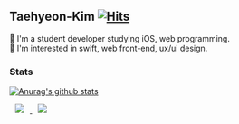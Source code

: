 
## Taehyeon-Kim  [![Hits](https://hits.seeyoufarm.com/api/count/incr/badge.svg?url=https%3A%2F%2Fgithub.com%2FTaehyeon-Kim&count_bg=%23E3F8AD&title_bg=%236FD1AC&icon=&icon_color=%23E7E7E7&title=hits&edge_flat=false)](https://hits.seeyoufarm.com)
🌱 I'm a student developer studying iOS, web programming.  
🌱 I'm interested in swift, web front-end, ux/ui design.  

### Stats
[![Anurag's github stats](https://github-readme-stats.vercel.app/api?username=Taehyeon-Kim)](https://github.com/anuraghazra/github-readme-stats)

<a href="https://taekki.dev">
    <img 
        src="http://img.shields.io/badge/-Blog-555?style=flat&logo=GitHub&link=https://taekki.dev/"
        style="height : auto; margin-left : 10px; margin-right : 10px;"/>
</a>
<a href="https://instagram.com/taekki.dev">
    <img 
        src="http://img.shields.io/badge/-Instagram-f5efef?style=flat&logo=Instagram&link=https://instagram.com/taekki.dev/"
        style="height : auto; margin-left : 10px; margin-right : 10px;"/>
</a>
